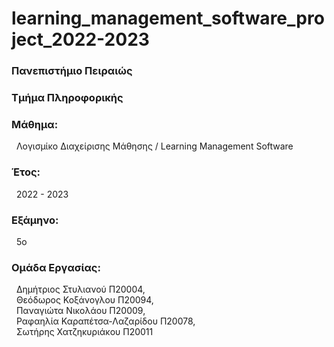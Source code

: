 # learning_management_software_project_2022-2023
<h3>Πανεπιστήμιο Πειραιώς</h3>

<h3>Τμήμα Πληροφορικής</h3>

<h3>Μάθημα:</h3>&nbsp;&nbsp;Λογισμίκο Διαχείρισης Μάθησης / Learning Management Software

<h3>Έτος:</h3>&nbsp;&nbsp;2022 - 2023

<h3>Εξάμηνο:</h3>&nbsp;&nbsp;5ο

<h3>Ομάδα Εργασίας:</h3>
&nbsp;&nbsp;Δημήτριος Στυλιανού Π20004,<br>
&nbsp;&nbsp;Θεόδωρος Κοξάνογλου Π20094,<br>
&nbsp;&nbsp;Παναγιώτα Νικολάου Π20009,<br>
&nbsp;&nbsp;Ραφαηλία Καραπέτσα-Λαζαρίδου Π20078,<br>
&nbsp;&nbsp;Σωτήρης Χατζηκυριάκου Π20011<br>
